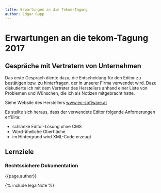 ```yaml
---
title: Erwartungen an die Tekom-Tagung
author: Edgar Rupp
---
```

# Erwartungen an die tekom-Tagung 2017
## Gespräche mit Vertretern von Unternehmen
Das erste Gespräch diente dazu, die Entscheidung für den Editor zu bestätigen bzw. zu hinterfragen, der in unserer Firma verwendet wird. Dazu diskutierte ich mit dem Vertreter des Herstellers anhand einer Liste von Problemen und Wünschen, die ich als Notizen mitgebracht hatte.

Siehe Website des Herstellers www.ec-software.at

Es stellte sich heraus, dass der verwendete Editor folgende Anforderungen erfüllte:
* schlanke Editor-Lösung ohne CMS
* Word-ähnliche Oberfläche
* im Hintergrund wird XML-Code erzeugt

## Lernziele
### Rechtssichere Dokumentation
{{page.author}}

{% include legalNote %}
